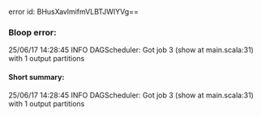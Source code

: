 error id: BHusXavlmifmVLBTJWIYVg==
### Bloop error:

25/06/17 14:28:45 INFO DAGScheduler: Got job 3 (show at main.scala:31) with 1 output partitions
#### Short summary: 

25/06/17 14:28:45 INFO DAGScheduler: Got job 3 (show at main.scala:31) with 1 output partitions